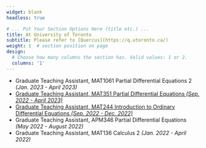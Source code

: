 ```yaml
---
widget: blank
headless: true

# ... Put Your Section Options Here (title etc.) ...
title: At University of Toronto
subtitle: Please refer to [Quercus](https://q.utoronto.ca/)
weight: 1  # section position on page
design:
  # Choose how many columns the section has. Valid values: 1 or 2.
  columns: '1'
---
```

- Graduate Teaching Assistant, MAT1061 Partial Differential Equations 2 *(Jan. 2023 - April 2023)*
- [Graduate Teaching Assistant, MAT351 Partial Differential Equations *(Sep. 2022 - April 2023)*](https://davidknapik.com/mat351/)
- [Graduate Teaching Assistant, MAT244 Introduction to Ordinary Differential Equations *(Sep. 2022 - Dec. 2022)*](https://davidknapik.com/mat244/)
- Graduate Teaching Assistant, APM346 Partial Differential Equations *(May 2022 - August 2022)*
- Graduate Teaching Assistant, MAT136 Calculus 2 *(Jan. 2022 - April 2022)*
